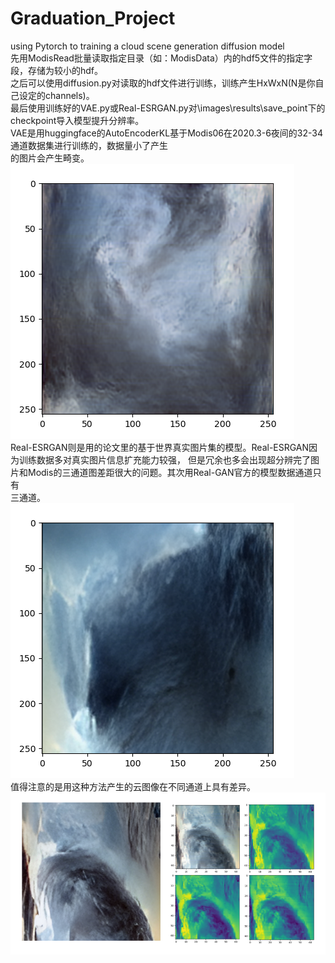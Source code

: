 # Graduation_Project
using Pytorch to training a cloud scene generation diffusion model  
先用ModisRead批量读取指定目录（如：ModisData）内的hdf5文件的指定字段，存储为较小的hdf。  
之后可以使用diffusion.py对读取的hdf文件进行训练，训练产生HxWxN(N是你自己设定的channels)。  
最后使用训练好的VAE.py或Real-ESRGAN.py对\images\results\save_point下的checkpoint导入模型提升分辨率。  
VAE是用huggingface的AutoEncoderKL基于Modis06在2020.3-6夜间的32-34通道数据集进行训练的，数据量小了产生  
的图片会产生畸变。  
![image](fig27_b.png)  
Real-ESRGAN则是用的论文里的基于世界真实图片集的模型。Real-ESRGAN因为训练数据多对真实图片信息扩充能力较强，
但是冗余也多会出现超分辨完了图片和Modis的三通道图差距很大的问题。其次用Real-GAN官方的模型数据通道只有  
三通道。    
![image](fig29_d.png)  
值得注意的是用这种方法产生的云图像在不同通道上具有差异。  
![image](fig30.png)  
